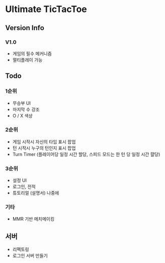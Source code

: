 # Ultimate TicTacToe

## Version Info
### V1.0
- 게임의 필수 메커니즘
- 멀티플레이 가능

## Todo
### 1순위
- 무승부 UI
- 마지막 수 강조
- O / X 색상

### 2순위
- 게임 시작시 자신의 타입 표시 팝업
- 턴 시작시 누구의 턴인지 표시 팝업
- Turn Timer (플레이어당 일정 시간 할당, 스피드 모드는 한 턴 당 일정 시간 햘당)

### 3순위
- 설정 UI
- 로그인, 전적 
- 튜토리얼 (설명서) 나중에

### 기타
- MMR 기반 메치메이킹

## 서버
- 리펙토링
- 로그인 서버 만들기